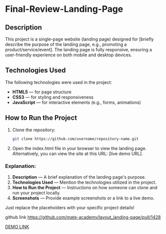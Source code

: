 # Final-Review-Landing-Page

## Description
This project is a single-page website (landing page) designed for [briefly describe the purpose of the landing page, e.g., promoting a product/service/event]. The landing page is fully responsive, ensuring a user-friendly experience on both mobile and desktop devices.

## Technologies Used
The following technologies were used in the project:
- **HTML5** — for page structure
- **CSS3** — for styling and responsiveness
- **JavaScript** — for interactive elements (e.g., forms, animations)

## How to Run the Project
1. Clone the repository:
   ```bash
   git clone https://github.com/username/repository-name.git

2. Open the index.html file in your browser to view the landing page.
Alternatively, you can view the site at this URL: [live demo URL].


### Explanation:
1. **Description** — A brief explanation of the landing page's purpose.
2. **Technologies Used** — Mention the technologies utilized in the project.
3. **How to Run the Project** — Instructions on how someone can clone and run your project locally.
4. **Screenshots** — Provide example screenshots or a link to a live demo.

Just replace the placeholders with your specific project details!

github link https://github.com/mate-academy/layout_landing-page/pull/1428

[DEMO LINK](https://indigo04.github.io/layout_landing-page/)

